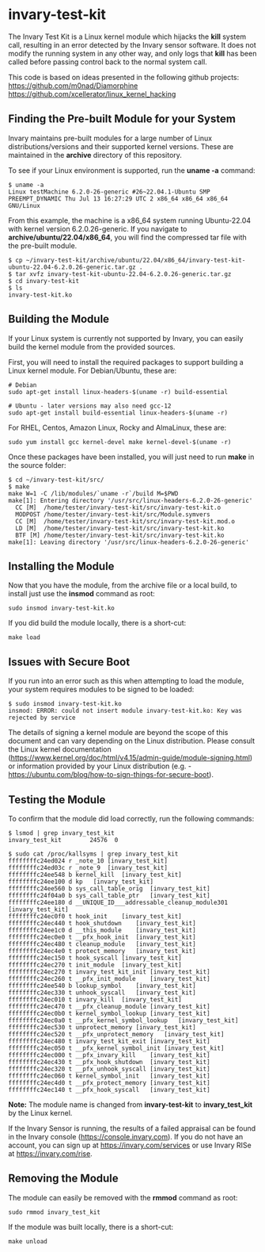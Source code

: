 # invary-test-kit

The Invary Test Kit is a Linux kernel module which hijacks the <b>kill</b> system call, resulting in an error detected by the Invary sensor software.  It does not modify the running system in any other way, and only logs that <b>kill</b> has been called before passing control back to the normal system call.

This code is based on ideas presented in the following github projects:
https://github.com/m0nad/Diamorphine
https://github.com/xcellerator/linux_kernel_hacking

## Finding the Pre-built Module for your System

Invary maintains pre-built modules for a large number of Linux distributions/versions and their supported kernel versions.  These are maintained in the <b>archive</b> directory of this repository.

To see if your Linux environment is supported, run the <b>uname -a</b> command:

```
$ uname -a
Linux testMachine 6.2.0-26-generic #26~22.04.1-Ubuntu SMP PREEMPT_DYNAMIC Thu Jul 13 16:27:29 UTC 2 x86_64 x86_64 x86_64 GNU/Linux
```
From this example, the machine is a x86_64 system running Ubuntu-22.04 with kernel version 6.2.0.26-generic.  If you navigate to <b>archive/ubuntu/22.04/x86_64</b>, you will find the compressed tar file with the pre-built module.

```
$ cp ~/invary-test-kit/archive/ubuntu/22.04/x86_64/invary-test-kit-ubuntu-22.04-6.2.0.26-generic.tar.gz .
$ tar xvfz invary-test-kit-ubuntu-22.04-6.2.0.26-generic.tar.gz
$ cd invary-test-kit
$ ls
invary-test-kit.ko
```

## Building the Module

If your Linux system is currently not supported by Invary, you can easily build the kernel module from the provided sources.

First, you will need to install the required packages to support building a Linux kernel module.  For Debian/Ubuntu, these are:
```
# Debian
sudo apt-get install linux-headers-$(uname -r) build-essential

# Ubuntu - later versions may also need gcc-12
sudo apt-get install build-essential linux-headers-$(uname -r)
```
For RHEL, Centos, Amazon Linux, Rocky and AlmaLinux, these are:
```
sudo yum install gcc kernel-devel make kernel-devel-$(uname -r)
```

Once these packages have been installed, you will just need to run <b>make</b> in the source folder:

```
$ cd ~/invary-test-kit/src/
$ make
make W=1 -C /lib/modules/`uname -r`/build M=$PWD
make[1]: Entering directory '/usr/src/linux-headers-6.2.0-26-generic'
  CC [M]  /home/tester/invary-test-kit/src/invary-test-kit.o
  MODPOST /home/tester/invary-test-kit/src/Module.symvers
  CC [M]  /home/tester/invary-test-kit/src/invary-test-kit.mod.o
  LD [M]  /home/tester/invary-test-kit/src/invary-test-kit.ko
  BTF [M] /home/tester/invary-test-kit/src/invary-test-kit.ko
make[1]: Leaving directory '/usr/src/linux-headers-6.2.0-26-generic'
```

## Installing the Module

Now that you have the module, from the archive file or a local build, to install just use the <b>insmod</b> command as root:

```
sudo insmod invary-test-kit.ko
```
If you did build the module locally, there is a short-cut:
```
make load
```


## Issues with Secure Boot

If you run into an error such as this when attempting to load the module, your system requires modules to be signed to be loaded:

```
$ sudo insmod invary-test-kit.ko
insmod: ERROR: could not insert module invary-test-kit.ko: Key was rejected by service
```

The details of signing a kernel module are beyond the scope of this document and can vary depending on the Linux distribution.  Please consult the Linux kernel documentation (https://www.kernel.org/doc/html/v4.15/admin-guide/module-signing.html) or information provided by your Linux distribution (e.g. - https://ubuntu.com/blog/how-to-sign-things-for-secure-boot).


## Testing the Module

To confirm that the module did load correctly, run the following commands:
```
$ lsmod | grep invary_test_kit
invary_test_kit        24576  0

$ sudo cat /proc/kallsyms | grep invary_test_kit
ffffffffc24ed024 r _note_10	[invary_test_kit]
ffffffffc24ed03c r _note_9	[invary_test_kit]
ffffffffc24ee548 b kernel_kill	[invary_test_kit]
ffffffffc24ee100 d kp	[invary_test_kit]
ffffffffc24ee560 b sys_call_table_orig	[invary_test_kit]
ffffffffc24f04a0 b sys_call_table_ptr	[invary_test_kit]
ffffffffc24ee180 d __UNIQUE_ID___addressable_cleanup_module301	[invary_test_kit]
ffffffffc24ec0f0 t hook_init	[invary_test_kit]
ffffffffc24ec440 t hook_shutdown	[invary_test_kit]
ffffffffc24ee1c0 d __this_module	[invary_test_kit]
ffffffffc24ec0e0 t __pfx_hook_init	[invary_test_kit]
ffffffffc24ec480 t cleanup_module	[invary_test_kit]
ffffffffc24ec4e0 t protect_memory	[invary_test_kit]
ffffffffc24ec150 t hook_syscall	[invary_test_kit]
ffffffffc24ec270 t init_module	[invary_test_kit]
ffffffffc24ec270 t invary_test_kit_init	[invary_test_kit]
ffffffffc24ec260 t __pfx_init_module	[invary_test_kit]
ffffffffc24ee540 b lookup_symbol	[invary_test_kit]
ffffffffc24ec330 t unhook_syscall	[invary_test_kit]
ffffffffc24ec010 t invary_kill	[invary_test_kit]
ffffffffc24ec470 t __pfx_cleanup_module	[invary_test_kit]
ffffffffc24ec0b0 t kernel_symbol_lookup	[invary_test_kit]
ffffffffc24ec0a0 t __pfx_kernel_symbol_lookup	[invary_test_kit]
ffffffffc24ec530 t unprotect_memory	[invary_test_kit]
ffffffffc24ec520 t __pfx_unprotect_memory	[invary_test_kit]
ffffffffc24ec480 t invary_test_kit_exit	[invary_test_kit]
ffffffffc24ec050 t __pfx_kernel_symbol_init	[invary_test_kit]
ffffffffc24ec000 t __pfx_invary_kill	[invary_test_kit]
ffffffffc24ec430 t __pfx_hook_shutdown	[invary_test_kit]
ffffffffc24ec320 t __pfx_unhook_syscall	[invary_test_kit]
ffffffffc24ec060 t kernel_symbol_init	[invary_test_kit]
ffffffffc24ec4d0 t __pfx_protect_memory	[invary_test_kit]
ffffffffc24ec140 t __pfx_hook_syscall	[invary_test_kit]
```
<b>Note:</b> The module name is changed from <b>invary-test-kit</b> to <b>invary_test_kit</b> by the Linux kernel.

If the Invary Sensor is running, the results of a failed appraisal can be found in the Invary console (https://console.invary.com).  If you do not have an account, you can sign up at https://invary.com/services or use Invary RISe at https://invary.com/rise.


## Removing the Module

The module can easily be removed with the <b>rmmod</b> command as root:
```
sudo rmmod invary_test_kit
```
If the module was built locally, there is a short-cut:
```
make unload
```
